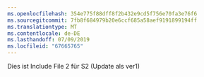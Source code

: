 ```yaml
---
ms.openlocfilehash: 354e775f88dff8f2b432e9cd5f756e70fa3e76f6
ms.sourcegitcommit: 7fb8f684979b20e6ccf685a58aef9191899194ff
ms.translationtype: MT
ms.contentlocale: de-DE
ms.lasthandoff: 07/09/2019
ms.locfileid: "67665765"
---
```

Dies ist Include File 2 für S2 (Update als ver1)
